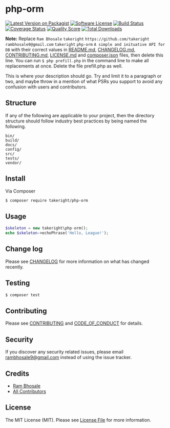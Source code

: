 # php-orm

[![Latest Version on Packagist][ico-version]][link-packagist]
[![Software License][ico-license]](LICENSE.md)
[![Build Status][ico-travis]][link-travis]
[![Coverage Status][ico-scrutinizer]][link-scrutinizer]
[![Quality Score][ico-code-quality]][link-code-quality]
[![Total Downloads][ico-downloads]][link-downloads]

**Note:** Replace ```Ram Bhosale``` ```takeright``` ```https://github.com/takeright``` ```rambhosale9@gmail.com``` ```takeright``` ```php-orm``` ```A simple and inituative API for DB``` with their correct values in [README.md](README.md), [CHANGELOG.md](CHANGELOG.md), [CONTRIBUTING.md](CONTRIBUTING.md), [LICENSE.md](LICENSE.md) and [composer.json](composer.json) files, then delete this line. You can run `$ php prefill.php` in the command line to make all replacements at once. Delete the file prefill.php as well.

This is where your description should go. Try and limit it to a paragraph or two, and maybe throw in a mention of what
PSRs you support to avoid any confusion with users and contributors.

## Structure

If any of the following are applicable to your project, then the directory structure should follow industry best practices by being named the following.

```
bin/        
build/
docs/
config/
src/
tests/
vendor/
```


## Install

Via Composer

``` bash
$ composer require takeright/php-orm
```

## Usage

``` php
$skeleton = new takeright\php-orm();
echo $skeleton->echoPhrase('Hello, League!');
```

## Change log

Please see [CHANGELOG](CHANGELOG.md) for more information on what has changed recently.

## Testing

``` bash
$ composer test
```

## Contributing

Please see [CONTRIBUTING](CONTRIBUTING.md) and [CODE_OF_CONDUCT](CODE_OF_CONDUCT.md) for details.

## Security

If you discover any security related issues, please email rambhosale9@gmail.com instead of using the issue tracker.

## Credits

- [Ram Bhosale][link-author]
- [All Contributors][link-contributors]

## License

The MIT License (MIT). Please see [License File](LICENSE.md) for more information.

[ico-version]: https://img.shields.io/packagist/v/takeright/php-orm.svg?style=flat-square
[ico-license]: https://img.shields.io/badge/license-MIT-brightgreen.svg?style=flat-square
[ico-travis]: https://img.shields.io/travis/takeright/php-orm/master.svg?style=flat-square
[ico-scrutinizer]: https://img.shields.io/scrutinizer/coverage/g/takeright/php-orm.svg?style=flat-square
[ico-code-quality]: https://img.shields.io/scrutinizer/g/takeright/php-orm.svg?style=flat-square
[ico-downloads]: https://img.shields.io/packagist/dt/takeright/php-orm.svg?style=flat-square

[link-packagist]: https://packagist.org/packages/takeright/php-orm
[link-travis]: https://travis-ci.org/takeright/php-orm
[link-scrutinizer]: https://scrutinizer-ci.com/g/takeright/php-orm/code-structure
[link-code-quality]: https://scrutinizer-ci.com/g/takeright/php-orm
[link-downloads]: https://packagist.org/packages/takeright/php-orm
[link-author]: https://github.com/takeright
[link-contributors]: ../../contributors
